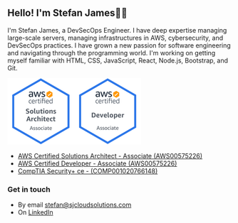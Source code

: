 ## Hello! I'm Stefan James👋🏼

I'm Stefan James, a DevSecOps Engineer. I have deep expertise managing large-scale servers, managing infrastructures in AWS, cybersecurity, and DevSecOps practices. I have grown a new passion for software engineering and navigating through the programming world. I'm working on getting myself familiar with HTML, CSS, JavaScript, React, Node.js, Bootstrap, and Git.

![AWS Certified Solutions Architect - Associate (AWS00575226](https://github.com/stefanjames/stefanjames/blob/main/aws-solarchitect-associate-2020.png "AWS Certified Solutions Architect - Associate (AWS00575226")![AWS Certified Developer - Associate (AWS00575226](https://github.com/stefanjames/stefanjames/blob/main/aws-developer-associate-2020.png "AWS Certified Developer - Associate (AWS00575226")

- [ AWS Certified Solutions Architect - Associate (AWS00575226)](https://www.youracclaim.com/earner/earned/badge/e8859516-4785-45ea-8e30-de2a789ed351)
- [ AWS Certified Developer - Associate (AWS00575226)](https://www.youracclaim.com/earner/earned/badge/cd669bc3-4f92-44bd-9d57-0fed17e80d43)
- [ CompTIA Security+ ce - (COMP001020766148)](https://www.credly.com/badges/0b5eb74c-de89-4616-9676-5fa8281de3cf?source=linked_in_profile)


### Get in touch

- By email [stefan@sjcloudsolutions.com](mailto:stefan@sjcloudsolutions.com)
- On [LinkedIn](https://www.linkedin.com/in/stefan-james/)
